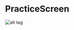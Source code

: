 # PracticeScreen

![alt tag](https://user-images.githubusercontent.com/26683265/91982375-ca41eb00-ed47-11ea-8a38-dbacbde4a5ce.png)
